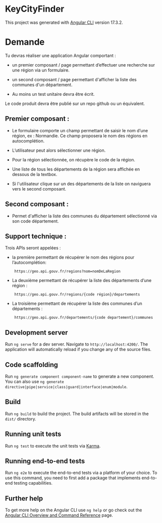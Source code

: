 # KeyCityFinder

This project was generated with [Angular CLI](https://github.com/angular/angular-cli) version 17.3.2.

# Demande

Tu devras réaliser une application Angular comportant :

- un premier composant / page permettant d’effectuer une recherche sur une région via un formulaire.

- un second composant / page permettant d'afficher la liste des communes d'un département.

- Au moins un test unitaire devra être écrit.

Le code produit devra être publié sur un repo github ou un équivalent.


## Premier composant :

- Le formulaire comporte un champ permettant de saisir le nom d’une région, ex : Normandie. Ce champ proposera le nom des régions en autocomplétion.

- L’utilisateur peut alors sélectionner une région.

- Pour la région sélectionnée, on récupère le code de la région.

- Une liste de tous les départements de la région sera affichée en dessous de la textbox.

- Si l'utilisateur clique sur un des départements de la liste on naviguera vers le second composant.

 
## Second composant :

- Permet d'afficher la liste des communes du département sélectionné via son code département.


## Support technique :

Trois APIs seront appelées :

- la première permettant de récupérer le nom des régions pour l’autocomplétion:

       https://geo.api.gouv.fr/regions?nom=nomDeLaRegion

- La deuxième permettant de récupérer la liste des départements d’une région :

       https://geo.api.gouv.fr/regions/{code région}/departements

- La troisième permettant de récupérer la liste des communes d’un départements :

       https://geo.api.gouv.fr/departements/{code departement}/communes




## Development server

Run `ng serve` for a dev server. Navigate to `http://localhost:4200/`. The application will automatically reload if you change any of the source files.

## Code scaffolding

Run `ng generate component component-name` to generate a new component. You can also use `ng generate directive|pipe|service|class|guard|interface|enum|module`.

## Build

Run `ng build` to build the project. The build artifacts will be stored in the `dist/` directory.

## Running unit tests

Run `ng test` to execute the unit tests via [Karma](https://karma-runner.github.io).

## Running end-to-end tests

Run `ng e2e` to execute the end-to-end tests via a platform of your choice. To use this command, you need to first add a package that implements end-to-end testing capabilities.

## Further help

To get more help on the Angular CLI use `ng help` or go check out the [Angular CLI Overview and Command Reference](https://angular.io/cli) page.

